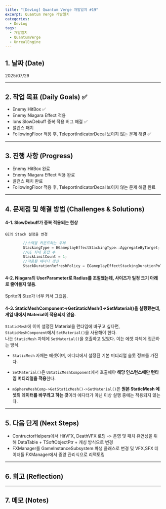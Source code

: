 ```yaml
---
title: "[DevLog] Quantum Verge 개발일지 #19"
excerpt: Quantum Verge 개발일지
categories:
  - DevLog
tags:
  - 개발일지
  - QuantumVerge
  - UnrealEngine
---
```

## 1. 날짜 (Date)

2025/07/29

---

## 2. 작업 목표 (Daily Goals) ✅

- Enemy HitBox ✅
- Enemy Niagara Effect 적용 
- Ions SlowDebuff 중복 적용 버그 해결 ✅
- 밸런스 패치 
- FollowingFloor 적용 후, TeleportIndicatorDecal 보이지 않는 문제 해결 ✅

---

## 3. 진행 사항 (Progress)

- Enemy HitBox 완료
- Enemy Niagara Effect 적용 완료
- 밸런스 패치 완료
- FollowingFloor 적용 후, TeleportIndicatorDecal 보이지 않는 문제 해결 완료

---

## 4. 문제점 및 해결 방법 (Challenges & Solutions)

#### 4-1. SlowDebuff가 중복 적용되는 현상
	GE의 Stack 설정을 변경
```c++
        //스택을 카운트하는 주체
        StackingType = EGameplayEffectStackingType::AggregateByTarget;
        //GE 최대 중첩 수
        StackLimitCount = 1;
        //적용될 때마다 갱신
        StackDurationRefreshPolicy = EGameplayEffectStackingDurationPolicy::NeverRefresh;
```

#### 4-2. Niagara의 UserParameter로 Radius를 조절했는데, 사이즈가 일정 크기 아래로 줄어들지 않음.

Sprite의 Size가 너무 커서 그랬음.

#### 4-3. StaticMeshComponent->GetStaticMesh()->SetMaterial()을 실행했는데, 게임 내에서 Material이 적용되지 않음.

`StaticMesh`에 이미 설정된 Material을 런타임에 바꾸고 싶다면, `StaticMeshComponent`에서 `SetMaterial()`을 사용해야 한다.  
나는 `StaticMesh` 자체에 `SetMaterial()`을 호출하고 있었다. 이는 에셋 자체에 접근하는 방식.

- `StaticMesh` 자체는 에셋이며, 에디터에서 설정된 기본 머티리얼 슬롯 정보를 가진다.
    
- `SetMaterial()`은 `UStaticMeshComponent`에서 호출해야 **해당 인스턴스에만 런타임 머티리얼을 적용**한다.
    
- `mSphereMeshComp->GetStaticMesh()->SetMaterial()`은 **원본 StaticMesh 에셋의 데이터를 바꾸려고 하는 것**이라 에디터가 아닌 이상 실행 중에는 적용되지 않는다.

---

## 5. 다음 단계 (Next Steps)

- ContructorHelpers에서 HitVFX, DeathVFX 로딩 -> 운영 및 패치 유연성을 위해 DataTable + TSoftObjectPtr + 캐싱 방식으로 변경 
- FXManager를 GameInstanceSubsystem 파생 클래스로 변경 및 VFX,SFX 데이터들 FXManager에서 중앙 관리식으로 리팩토링

---


## 6. 회고 (Reflection)





---

## 7. 메모 (Notes)

